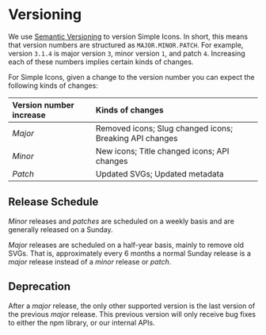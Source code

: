 # Versioning

We use [Semantic Versioning](https://semver.org/) to version Simple Icons. In
short, this means that version numbers are structured as `MAJOR.MINOR.PATCH`.
For example, version `3.1.4` is major version `3`, minor version `1`, and patch
`4`. Increasing each of these numbers implies certain kinds of changes.

For Simple Icons, given a change to the version number you can expect the
following kinds of changes:

| Version number increase | Kinds of changes                                        |
| :---------------------- | :------------------------------------------------------ |
| _Major_                 | Removed icons; Slug changed icons; Breaking API changes |
| _Minor_                 | New icons; Title changed icons; API changes             |
| _Patch_                 | Updated SVGs; Updated metadata                          |

## Release Schedule

_Minor_ releases and _patches_ are scheduled on a weekly basis and are generally
released on a Sunday.

_Major_ releases are scheduled on a half-year basis, mainly to remove old SVGs.
That is, approximately every 6 months a normal Sunday release is a _major_
release instead of a _minor_ release or _patch_.

## Deprecation

After a _major_ release, the only other supported version is the last version of
the previous _major_ release. This previous version will only receive bug fixes
to either the npm library, or our internal APIs.
